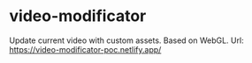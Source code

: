 # video-modificator

Update current video with custom assets. Based on WebGL. 
Url: https://video-modificator-poc.netlify.app/
